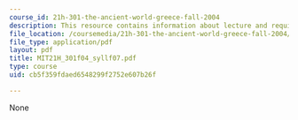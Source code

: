 ```yaml
---
course_id: 21h-301-the-ancient-world-greece-fall-2004
description: This resource contains information about lecture and required text.
file_location: /coursemedia/21h-301-the-ancient-world-greece-fall-2004/cb5f359fdaed6548299f2752e607b26f_MIT21H_301f04_syllf07.pdf
file_type: application/pdf
layout: pdf
title: MIT21H_301f04_syllf07.pdf
type: course
uid: cb5f359fdaed6548299f2752e607b26f

---
```

None